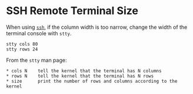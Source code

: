 # SSH Remote Terminal Size

When using [`ssh`](https://en.wikipedia.org/wiki/Secure_Shell), if the column width is too narrow, change the width of the terminal console with `stty`.

```
stty cols 80
stty rows 24
```

From the `stty` man page:
```
* cols N	tell the kernel that the terminal has N columns
* rows N	tell the kernel that the terminal has N rows
* size		print the number of rows and columns according to the kernel
```

